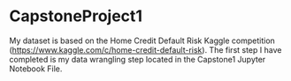 # CapstoneProject1

My dataset is based on the Home Credit Default Risk Kaggle competition (https://www.kaggle.com/c/home-credit-default-risk). The first step I have completed is my data wrangling step located in the Capstone1 Jupyter Notebook File.
